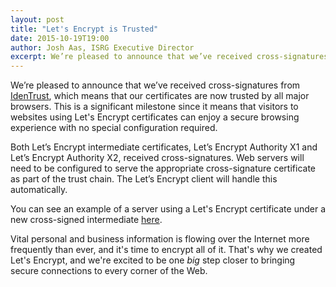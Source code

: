 ```yaml
---
layout: post
title: "Let's Encrypt is Trusted"
date: 2015-10-19T19:00
author: Josh Aas, ISRG Executive Director
excerpt: We’re pleased to announce that we’ve received cross-signatures from IdenTrust, which means that our certificates are now trusted by all major browsers. This is a significant milestone since it means that visitors to websites using Let's Encrypt certificates can enjoy a secure browsing experience with no special configuration required.
---
```


We’re pleased to announce that we’ve received cross-signatures from <a href="https://identrustssl.com/">IdenTrust</a>, which means that our certificates are now trusted by all major browsers. This is a significant milestone since it means that visitors to websites using Let's Encrypt certificates can enjoy a secure browsing experience with no special configuration required.

Both Let’s Encrypt intermediate certificates, Let’s Encrypt Authority X1 and Let’s Encrypt Authority X2, received cross-signatures. Web servers will need to be configured to serve the appropriate cross-signature certificate as part of the trust chain. The Let’s Encrypt client will handle this automatically.

You can see an example of a server using a Let's Encrypt certificate under
a new cross-signed intermediate [here](https://helloworld.letsencrypt.org/).

Vital personal and business information is flowing over the Internet more frequently than ever, and it's time to encrypt all of it. That's why we created Let's Encrypt, and we're excited to be one <em>big</em> step closer to bringing secure connections to every corner of the Web.
